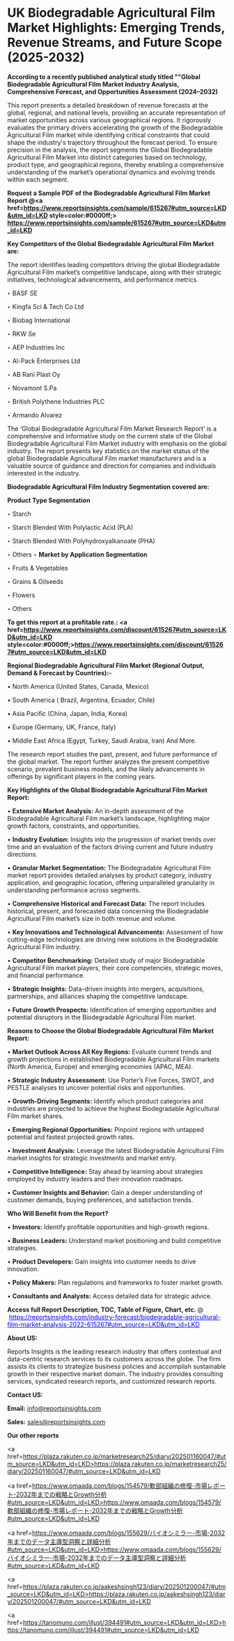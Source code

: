 # UK Biodegradable Agricultural Film Market Highlights: Emerging Trends, Revenue Streams, and Future Scope (2025-2032)

<strong>According to a recently published analytical study titled ""Global Biodegradable Agricultural Film Market Industry Analysis, Comprehensive Forecast, and Opportunities Assessment (2024–2032)</strong>

This report presents a detailed breakdown of revenue forecasts at the global, regional, and national levels, providing an accurate representation of market opportunities across various geographical regions. It rigorously evaluates the primary drivers accelerating the growth of the Biodegradable Agricultural Film market while identifying critical constraints that could shape the industry's trajectory throughout the forecast period. To ensure precision in the analysis, the report segments the Global Biodegradable Agricultural Film Market into distinct categories based on technology, product type, and geographical regions, thereby enabling a comprehensive understanding of the market’s operational dynamics and evolving trends within each segment.

<strong>Request a Sample PDF of the Biodegradable Agricultural Film Market Report </strong><strong>@<a href=https://www.reportsinsights.com/sample/615267#utm_source=LKD&utm_id=LKD style=color:#0000ff;> https://www.reportsinsights.com/sample/615267#utm_source=LKD&utm_id=LKD</a></strong></font>

<strong>Key Competitors of the Global Biodegradable Agricultural Film Market are:</strong>

The report identifies leading competitors driving the global Biodegradable Agricultural Film market’s competitive landscape, along with their strategic initiatives, technological advancements, and performance metrics.

‣ BASF SE

‣ Kingfa Sci & Tech Co Ltd

‣ Biobag International

‣ RKW Se

‣ AEP Industries Inc

‣ Al-Pack Enterprises Ltd

‣ AB Rani Plast Oy

‣ Novamont S.Pa

‣ British Polythene Industries PLC

‣ Armando Alvarez

The ‘Global Biodegradable Agricultural Film Market Research Report’ is a comprehensive and informative study on the current state of the Global Biodegradable Agricultural Film Market industry with emphasis on the global industry. The report presents key statistics on the market status of the global Biodegradable Agricultural Film market manufacturers and is a valuable source of guidance and direction for companies and individuals interested in the industry.

<strong>Biodegradable Agricultural Film Industry Segmentation covered are:</strong>

<strong>Product Type Segmentation</strong>

‣ Starch

‣ Starch Blended With Polylactic Acid (PLA)

‣ Starch Blended With Polyhydroxyalkanoate (PHA)

‣ Others
‣ 
<strong>Market by Application Segmentation</strong>

‣ Fruits & Vegetables

‣ Grains & Oilseeds

‣ Flowers

‣ Others

<strong>To get this report at a profitable rate.: <a href=https://www.reportsinsights.com/discount/615267#utm_source=LKD&utm_id=LKD style=color:#0000ff;>https://www.reportsinsights.com/discount/615267#utm_source=LKD&utm_id=LKD</a></strong></font>

<strong>Regional Biodegradable Agricultural Film Market (Regional Output, Demand &amp; Forecast by Countries):-</strong>

• North America (United States, Canada, Mexico)

• South America ( Brazil, Argentina, Ecuador, Chile)

• Asia Pacific (China, Japan, India, Korea)

• Europe (Germany, UK, France, Italy)

• Middle East Africa (Egypt, Turkey, Saudi Arabia, Iran) And More.

The research report studies the past, present, and future performance of the global market. The report further analyzes the present competitive scenario, prevalent business models, and the likely advancements in offerings by significant players in the coming years.

<strong>Key Highlights of the Global Biodegradable Agricultural Film Market Report:</strong>

• <strong>Extensive Market Analysis:</strong> An in-depth assessment of the Biodegradable Agricultural Film market’s landscape, highlighting major growth factors, constraints, and opportunities.

• <strong>Industry Evolution:</strong> Insights into the progression of market trends over time and an evaluation of the factors driving current and future industry directions.

• <strong>Granular Market Segmentation:</strong> The Biodegradable Agricultural Film market report provides detailed analyses by product category, industry application, and geographic location, offering unparalleled granularity in understanding performance across segments.

• <strong>Comprehensive Historical and Forecast Data:</strong> The report includes historical, present, and forecasted data concerning the Biodegradable Agricultural Film market’s size in both revenue and volume.

• <strong>Key Innovations and Technological Advancements:</strong> Assessment of how cutting-edge technologies are driving new solutions in the Biodegradable Agricultural Film industry.

• <strong>Competitor Benchmarking:</strong> Detailed study of major Biodegradable Agricultural Film market players, their core competencies, strategic moves, and financial performance.

• <strong>Strategic Insights:</strong> Data-driven insights into mergers, acquisitions, partnerships, and alliances shaping the competitive landscape.

• <strong>Future Growth Prospects:</strong> Identification of emerging opportunities and potential disruptors in the Biodegradable Agricultural Film market.

<strong>Reasons to Choose the Global Biodegradable Agricultural Film Market Report:</strong>

• <strong>Market Outlook Across All Key Regions:</strong> Evaluate current trends and growth projections in established Biodegradable Agricultural Film markets (North America, Europe) and emerging economies (APAC, MEA).

• <strong>Strategic Industry Assessment:</strong> Use Porter’s Five Forces, SWOT, and PESTLE analyses to uncover potential risks and opportunities.

• <strong>Growth-Driving Segments:</strong> Identify which product categories and industries are projected to achieve the highest Biodegradable Agricultural Film market shares.

• <strong>Emerging Regional Opportunities:</strong> Pinpoint regions with untapped potential and fastest projected growth rates.

• <strong>Investment Analysis:</strong> Leverage the latest Biodegradable Agricultural Film market insights for strategic investments and market entry.

• <strong>Competitive Intelligence:</strong> Stay ahead by learning about strategies employed by industry leaders and their innovation roadmaps.

• <strong>Customer Insights and Behavior:</strong> Gain a deeper understanding of customer demands, buying preferences, and satisfaction trends.

<strong>Who Will Benefit from the Report?</strong>

• <strong>Investors:</strong> Identify profitable opportunities and high-growth regions.

• <strong>Business Leaders:</strong> Understand market positioning and build competitive strategies.

• <strong>Product Developers:</strong> Gain insights into customer needs to drive innovation.

• <strong>Policy Makers:</strong> Plan regulations and frameworks to foster market growth.

• <strong>Consultants and Analysts:</strong> Access detailed data for strategic advice.
</ul>
<strong>Access full Report Description, TOC, Table of Figure, Chart, etc. </strong>@  <a href=https://reportsinsights.com/industry-forecast/biodegradable-agricultural-film-market-analysis-2022-615267#utm_source=LKD&utm_id=LKD style=color:#0000ff;>https://reportsinsights.com/industry-forecast/biodegradable-agricultural-film-market-analysis-2022-615267#utm_source=LKD&utm_id=LKD</a></font>

<strong><strong>About US</strong>:</strong>

Reports Insights is the leading research industry that offers contextual and data-centric research services to its customers across the globe. The firm assists its clients to strategize business policies and accomplish sustainable growth in their respective market domain. The industry provides consulting services, syndicated research reports, and customized research reports.

<strong>Contact US:</strong>

<p class=""""><b>Email:</b> <a href=mailto:info@reportsinsights.com>info@reportsinsights.com</a></p>
<p class=""""><b>Sales:</b> <a href=mailto:sales@reportsinsights.com>sales@reportsinsights.com</a></p>

<strong>Our other reports</strong>

<a href=https://plaza.rakuten.co.jp/marketresearch25/diary/202501160047/#utm_source=LKD&utm_id=LKD>https://plaza.rakuten.co.jp/marketresearch25/diary/202501160047/#utm_source=LKD&utm_id=LKD</a>

<a href=https://www.omaada.com/blogs/154579/軟部組織の修復-市場レポート-2032年までの戦略とGrowth分析#utm_source=LKD&utm_id=LKD>https://www.omaada.com/blogs/154579/軟部組織の修復-市場レポート-2032年までの戦略とGrowth分析#utm_source=LKD&utm_id=LKD</a>

<a href=https://www.omaada.com/blogs/155629/バイオシミラー-市場-2032年までのデータ主導型洞察と詳細分析#utm_source=LKD&utm_id=LKD>https://www.omaada.com/blogs/155629/バイオシミラー-市場-2032年までのデータ主導型洞察と詳細分析#utm_source=LKD&utm_id=LKD</a>

<a href=https://plaza.rakuten.co.jp/aakeshsingh123/diary/202501200047/#utm_source=LKD&utm_id=LKD>https://plaza.rakuten.co.jp/aakeshsingh123/diary/202501200047/#utm_source=LKD&utm_id=LKD</a>

<a href=https://tanomuno.com/illust/394491#utm_source=LKD&utm_id=LKD>https://tanomuno.com/illust/394491#utm_source=LKD&utm_id=LKD</a>
